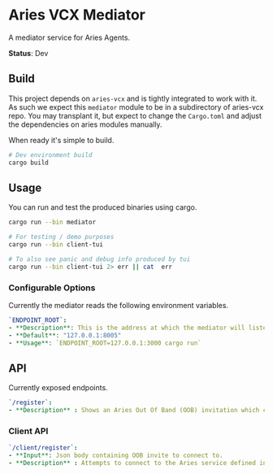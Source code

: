 # Aries VCX Mediator

A mediator service for Aries Agents.

**Status**: Dev

## Build

This project depends on `aries-vcx` and is tightly integrated to work with it.
As such we expect this `mediator` module to be in a subdirectory of aries-vcx repo.
You may transplant it, but expect to change the `Cargo.toml` and adjust the dependencies on aries modules manually.

When ready it's simple to build.

```bash
# Dev environment build
cargo build
```

## Usage

You can run and test the produced binaries using cargo.

```bash
cargo run --bin mediator
```

```bash
# For testing / demo purposes
cargo run --bin client-tui

# To also see panic and debug info produced by tui
cargo run --bin client-tui 2> err || cat  err
```

### Configurable Options

Currently the mediator reads the following environment variables.

```yaml
`ENDPOINT_ROOT`: 
- **Description**: This is the address at which the mediator will listen for connections.
- **Default**: "127.0.0.1:8005"
- **Usage**: `ENDPOINT_ROOT=127.0.0.1:3000 cargo run`
```

## API

Currently exposed endpoints.

```yaml
`/register`:
- **Description** : Shows an Aries Out Of Band (OOB) invitation which can be used to connect to the mediator using a conformant Aries Agent.
```

### Client API

```yaml
`/client/register`:
- **Input**: Json body containing OOB invite to connect to.
- **Description** : Attempts to connect to the Aries service defined in the OOB invite using DIDCOMM channel. 

```